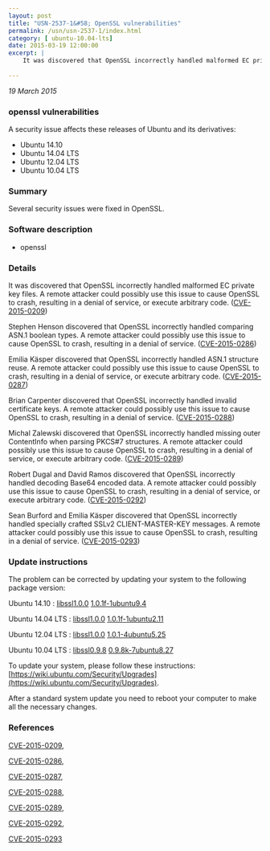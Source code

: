 ```yaml
---
layout: post
title: "USN-2537-1&#58; OpenSSL vulnerabilities"
permalink: /usn/usn-2537-1/index.html
category: [ ubuntu-10.04-lts]
date: 2015-03-19 12:00:00
excerpt: |
    It was discovered that OpenSSL incorrectly handled malformed EC private key files. A remote attacker could possibly use this issue to cause OpenSSL to crash, resulting in a denial of service, or execute arbitrary code. ([CVE-2015-0209](http://people.ubuntu.com/~ubuntu-security/cve/CVE-2015-0209))
    
--- 
```

 
 

*19 March 2015*

### openssl vulnerabilities

A security issue affects these releases of Ubuntu and its derivatives:

* Ubuntu 14.10
* Ubuntu 14.04 LTS
* Ubuntu 12.04 LTS
* Ubuntu 10.04 LTS

### Summary

Several security issues were fixed in OpenSSL. 

### Software description

* openssl 

### Details

It was discovered that OpenSSL incorrectly handled malformed EC private key files. A remote attacker could possibly use this issue to cause OpenSSL to crash, resulting in a denial of service, or execute arbitrary code. ([CVE-2015-0209](http://people.ubuntu.com/~ubuntu-security/cve/CVE-2015-0209))

Stephen Henson discovered that OpenSSL incorrectly handled comparing ASN.1 boolean types. A remote attacker could possibly use this issue to cause OpenSSL to crash, resulting in a denial of service. ([CVE-2015-0286](http://people.ubuntu.com/~ubuntu-security/cve/CVE-2015-0286))

Emilia Käsper discovered that OpenSSL incorrectly handled ASN.1 structure reuse. A remote attacker could possibly use this issue to cause OpenSSL to crash, resulting in a denial of service, or execute arbitrary code. ([CVE-2015-0287](http://people.ubuntu.com/~ubuntu-security/cve/CVE-2015-0287))

Brian Carpenter discovered that OpenSSL incorrectly handled invalid certificate keys. A remote attacker could possibly use this issue to cause OpenSSL to crash, resulting in a denial of service. ([CVE-2015-0288](http://people.ubuntu.com/~ubuntu-security/cve/CVE-2015-0288))

Michal Zalewski discovered that OpenSSL incorrectly handled missing outer ContentInfo when parsing PKCS#7 structures. A remote attacker could possibly use this issue to cause OpenSSL to crash, resulting in a denial of service, or execute arbitrary code. ([CVE-2015-0289](http://people.ubuntu.com/~ubuntu-security/cve/CVE-2015-0289))

Robert Dugal and David Ramos discovered that OpenSSL incorrectly handled decoding Base64 encoded data. A remote attacker could possibly use this issue to cause OpenSSL to crash, resulting in a denial of service, or execute arbitrary code. ([CVE-2015-0292](http://people.ubuntu.com/~ubuntu-security/cve/CVE-2015-0292))

Sean Burford and Emilia Käsper discovered that OpenSSL incorrectly handled specially crafted SSLv2 CLIENT-MASTER-KEY messages. A remote attacker could possibly use this issue to cause OpenSSL to crash, resulting in a denial of service. ([CVE-2015-0293](http://people.ubuntu.com/~ubuntu-security/cve/CVE-2015-0293)) 

### Update instructions

The problem can be corrected by updating your system to the following package version:

Ubuntu 14.10
 : [libssl1.0.0](https://launchpad.net/ubuntu/+source/openssl) <span> [1.0.1f-1ubuntu9.4](https://launchpad.net/ubuntu/+source/openssl/1.0.1f-1ubuntu9.4) </span> 

Ubuntu 14.04 LTS
 : [libssl1.0.0](https://launchpad.net/ubuntu/+source/openssl) <span> [1.0.1f-1ubuntu2.11](https://launchpad.net/ubuntu/+source/openssl/1.0.1f-1ubuntu2.11) </span> 

Ubuntu 12.04 LTS
 : [libssl1.0.0](https://launchpad.net/ubuntu/+source/openssl) <span> [1.0.1-4ubuntu5.25](https://launchpad.net/ubuntu/+source/openssl/1.0.1-4ubuntu5.25) </span> 

Ubuntu 10.04 LTS
 : [libssl0.9.8](https://launchpad.net/ubuntu/+source/openssl) <span> [0.9.8k-7ubuntu8.27](https://launchpad.net/ubuntu/+source/openssl/0.9.8k-7ubuntu8.27) </span> 

To update your system, please follow these instructions: [https://wiki.ubuntu.com/Security/Upgrades](https://wiki.ubuntu.com/Security/Upgrades).

After a standard system update you need to reboot your computer to make all the necessary changes. 

### References

 
 [CVE-2015-0209](http://people.ubuntu.com/~ubuntu-security/cve/CVE-2015-0209), 

 [CVE-2015-0286](http://people.ubuntu.com/~ubuntu-security/cve/CVE-2015-0286), 

 [CVE-2015-0287](http://people.ubuntu.com/~ubuntu-security/cve/CVE-2015-0287), 

 [CVE-2015-0288](http://people.ubuntu.com/~ubuntu-security/cve/CVE-2015-0288), 

 [CVE-2015-0289](http://people.ubuntu.com/~ubuntu-security/cve/CVE-2015-0289), 

 [CVE-2015-0292](http://people.ubuntu.com/~ubuntu-security/cve/CVE-2015-0292), 

 [CVE-2015-0293](http://people.ubuntu.com/~ubuntu-security/cve/CVE-2015-0293)
 


